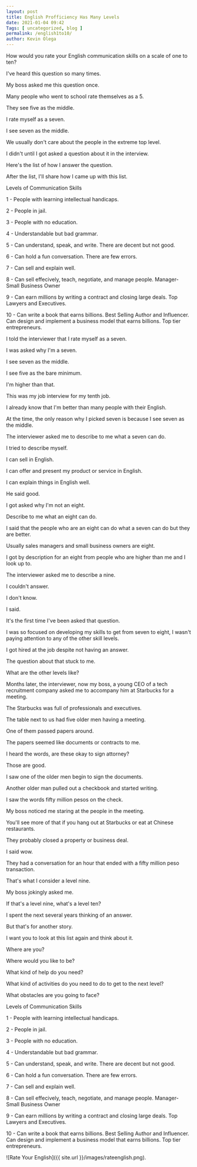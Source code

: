 ```yaml
--- 
layout: post 
title: English Profficiency Has Many Levels
date: 2021-01-04 09:42
Tags: [ uncategorized, blog ]
permalink: /english1to10/ 
author: Kevin Olega 
--- 
```

How would you rate your English communication skills on a scale of one to ten?

I've heard this question so many times.

My boss asked me this question once.

Many people who went to school rate themselves as a 5.

They see five as the middle.

I rate myself as a seven.

I see seven as the middle.

We usually don't care about the people in the extreme top level.

I didn't until I got asked a question about it in the interview.

Here's the list of how I answer the question.

After the list, I'll share how I came up with this list.

Levels of Communication Skills

1 - People with learning intellectual handicaps.

2 - People in jail.

3 - People with no education.

4 - Understandable but bad grammar.

5 - Can understand, speak, and write. There are decent but not good.

6 - Can hold a fun conversation. There are few errors.

7 - Can sell and explain well.

8 - Can sell effecively, teach, negotiate, and manage people. Manager-Small 
Business Owner

9 - Can earn millions by writing a contract and closing large deals. Top Lawyers and Executives.

10 - Can write a book that earns billions. Best Selling Author and Influencer. Can design and implement a business model that earns billions. Top tier entrepreneurs.

I told the interviewer that I rate myself as a seven.

I was asked why I'm a seven.

I see seven as the middle.

I see five as the bare minimum.

I'm higher than that. 

This was my job interview for my tenth job.

I already know that I'm better than many people with their English.

At the time, the only reason why I picked seven is because I see seven as the middle.

The interviewer asked me to describe to me what a seven can do.

I tried to describe myself.

I can sell in English.

I can offer and present my product or service in English.

I can explain things in English well.

He said good.

I got asked why I'm not an eight.

Describe to me what an eight can do.

I said that the people who are an eight can do what a seven can do but they are better.

Usually sales managers and small business owners are eight.

I got by description for an eight from people who are higher than me and I look up to.

The interviewer asked me to describe a nine.

I couldn't answer.

I don't know.

I said.

It's the first time I've been asked that question.

I was so focused on developing my skills to get from seven to eight, I wasn't paying attention to any of the other skill levels.

I got hired at the job despite not having an answer.

The question about that stuck to me.

What are the other levels like?

Months later, the interviewer, now my boss, a young CEO of a tech recruitment company asked me to accompany him at Starbucks for a meeting.

The Starbucks was full of professionals and executives.

The table next to us had five older men having a meeting.

One of them passed papers around.

The papers seemed like documents or contracts to me.

I heard the words, are these okay to sign attorney?

Those are good.

I saw one of the older men begin to sign the documents.

Another older man pulled out a checkbook and started writing.

I saw the words fifty million pesos on the check.

My boss noticed me staring at the people in the meeting.

You'll see more of that if you hang out at Starbucks or eat at Chinese restaurants.

They probably closed a property or business deal.

I said wow.

They had a conversation for an hour that ended with a fifty million peso transaction.

That's what I consider a level nine.

My boss jokingly asked me.

If that's a level nine, what's a level ten?

I spent the next several years thinking of an answer.

But that's for another story.

I want you to look at this list again and think about it.

Where are you?

Where would you like to be?

What kind of help do you need?

What kind of activities do you need to do to get to the next level?

What obstacles are you going to face?

Levels of Communication Skills

1 - People with learning intellectual handicaps.

2 - People in jail.

3 - People with no education.

4 - Understandable but bad grammar.

5 - Can understand, speak, and write. There are decent but not good.

6 - Can hold a fun conversation. There are few errors.

7 - Can sell and explain well.

8 - Can sell effecively, teach, negotiate, and manage people. Manager-Small 
Business Owner

9 - Can earn millions by writing a contract and closing large deals. Top Lawyers and Executives.

10 - Can write a book that earns billions. Best Selling Author and Influencer. Can design and implement a business model that earns billions. Top tier entrepreneurs.


![Rate Your English]({{ site.url }}/images/rateenglish.png).
